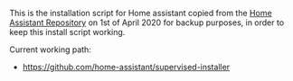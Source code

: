 This is the installation script for Home assistant copied from the [Home Assistant Repository](https://github.com/home-assistant/) on 1st of April 2020 for backup purposes, in order to keep this install script working. 

Current working path:
* https://github.com/home-assistant/supervised-installer
